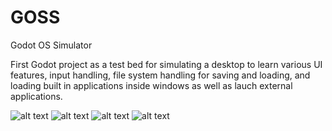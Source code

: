 # GOSS
Godot OS Simulator

First Godot project as a test bed for simulating a desktop to learn various UI features, input handling, file system handling for saving and loading, and loading built in applications inside windows as well as lauch external applications.

![alt text](https://github.com/kewsonagi/GOSS/blob/main/Screenshot%202025-09-02%20075415.png?raw=true)
![alt text](https://github.com/kewsonagi/GOSS/blob/main/Screenshot%202025-09-02%20075157.png?raw=true)
![alt text](https://github.com/kewsonagi/GOSS/blob/main/Screenshot%202025-09-02%20075128.png?raw=true)
![alt text](https://github.com/kewsonagi/GOSS/blob/main/Screenshot%202025-08-10%20183823.png?raw=true)
